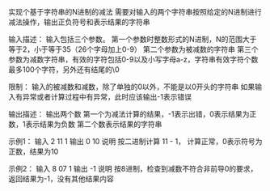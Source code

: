 实现个基于字符串的N进制的减法
需要对输入的两个字符串按照给定的N进制进行减法操作，输出正负符号和表示结果的字符串

输入描述：
输入包括三个参数。
第一个参数时整数形式的N进制，N的范围大于等于2，小于等于35（26个字母加上0-9）
第二个参数为被减数的字符串
第三个参数为减数字符串，有效的字符包括0-9以及小写字母a-z，字符串有效字符个数最多100个字符，另外还有结尾的\0

限制：
输入的被减数和减数，除了单独的0以外，不能是以0开头的字符串
如果输入有异常或者计算过程中有异常，此时应该输出-1表示错误

输出描述：
输出两个数
第一个为减法计算的结果，-1表示出错，0表示结果为正数，1表示结果为负数
第二个数表示结果的字符串

示例1：
输入
2 11 1
输出
0 10
说明
按二进制计算 11 - 1， 计算正常，0表示符号为正数，结果为10

示例2：
输入
8 07 1
输出
-1
说明
按8进制，检查到减数不符合非前导0的要求，返回结果为-1，没有其他结果内容
